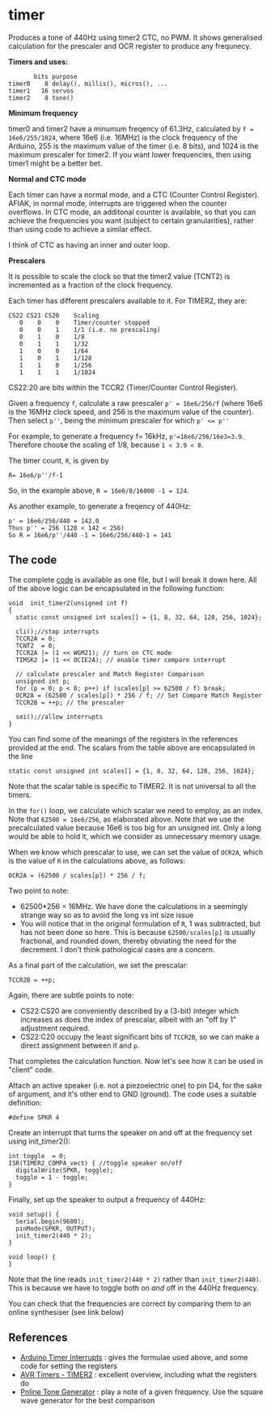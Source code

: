 # timer

Produces a tone of 440Hz using timer2 CTC, no PWM. It shows generalised calculation for the prescaler and OCR register to produce any frequnecy.

**Timers and uses:**
```
       bits purpose
timer0    8 delay(), millis(), micros(), ...
timer1   16 servos
timer2    8 tone()
```

**Minimum frequency**

timer0 and timer2 have a minumum freqency of 61.3Hz, calculated by
`f = 16e6/255/1024`, where 16e6 (i.e. 16MHz) is the clock frequency of the Arduino, 255 is the maximum value of the timer (i.e. 8 bits), and 1024 is the maximum prescaler for timer2. If you want lower frequencies, then using timer1 might be a better bet.

**Normal and CTC mode**

Each timer can have a normal mode, and a CTC (Counter Control Register). AFIAK, in normal mode, interrupts are triggered when the counter overflows. In CTC mode, an additonal counter is available, so that you can achieve the frequencies you want (subject to  certain granularities), rather than using code to achieve a similar effect.

I think of CTC as having an inner and outer loop.

**Prescalers**

It is possible to scale the clock so that the timer2 value (TCNT2) is incremented as a fraction of the clock frequency.

Each timer has different prescalers available to it. For TIMER2, they are:
```
CS22 CS21 CS20    Scaling
   0    0    0    Timer/counter stopped
   0    0    1    1/1 (i.e. no prescaling)
   0    1    0    1/8
   0    1    1    1/32
   1    0    0    1/64
   1    0    1    1/128
   1    1    0    1/256
   1    1    1    1/1024
```

CS22:20 are bits within the TCCR2 (Timer/Counter Control Register).

Given a frequency `f`, calculate a raw prescaler `p' = 16e6/256/f` (where 16e6 is the 16MHz clock speed, and 256 is the maximum value of the counter). Then select `p''`, being the minimum prescaler for which `p' <= p''`

For example, to generate a frequency f= 16kHz, `p'=16e6/256/16e3=3.9`. Therefore choose the scaling of 1/8, because `1 < 3.9 < 8`.

The timer count, `R`, is given by
```
R= 16e6/p''/f-1
```

So, in the example above, `R = 16e6/8/16000 -1 = 124`.

As another example, to generate a freqency of 440Hz:
```
p' = 16e6/256/440 = 142.0
Thus p'' = 256 (128 < 142 < 256)
So R = 16e6/p''/440 -1 = 16e6/256/440-1 = 141
```

## The code

The complete [code](timer.ino) is available as one file, but I will break it down here. All of the above logic can be encapsulated in the following function:

```
void  init_timer2(unsigned int f)
{
  static const unsigned int scales[] = {1, 8, 32, 64, 128, 256, 1024};

  cli();//stop interrupts
  TCCR2A = 0;
  TCNT2  = 0;
  TCCR2A |= (1 << WGM21); // turn on CTC mode
  TIMSK2 |= (1 << OCIE2A); // enable timer compare interrupt

  // calculate prescaler and Match Register Comparison
  unsigned int p;
  for (p = 0; p < 8; p++) if (scales[p] >= 62500 / f) break;
  OCR2A = (62500 / scales[p]) * 256 / f; // Set Compare Match Register
  TCCR2B = ++p; // the prescaler

  sei();//allow interrupts
}
```

You can find some of the meanings of the registers in the references provided at the end. The scalars from the table above are encapsulated in the line
```
static const unsigned int scales[] = {1, 8, 32, 64, 128, 256, 1024};
```

Note that the scalar table is specific to TIMER2. It is not universal to all the timers.

In the `for()` loop, we calculate which scalar we need to employ, as an index. Note that `62500 = 16e6/256`, as elaborated above. Note that we use the precalculated value because 16e6 is too big for an unsigned int. Only a long would be able to hold it, which we consider as unnecessary memory usage.

When we know which prescalar to use, we can set the value of `OCR2A`, which is the value of `R` in the calculations above, as follows:
```
OCR2A = (62500 / scales[p]) * 256 / f; 
```
Two point to note:

* 62500*256 = 16MHz. We have done the calculations in a seemingly strange way so as to avoid the long vs int size issue
* You will notice that in the original formulation of `R`, 1 was subtracted, but has not been done so here. This is because 
`62500/scales[p]` is usually fractional, and rounded down, thereby obviating the need for the decrement. I don't think pathological cases are a concern.

As a final part of the calculation, we set the prescalar:
```
TCCR2B = ++p;
```

Again, there are subtle points to note:

* CS22:CS20 are conveniently described by a (3-bit) integer which increases as does the index of prescalar, albeit with an "off by 1" adjustment required.
* CS22:C20 occupy the least significant bits of `TCCR2B`, so we can make a direct assignment between it and `p`.

That completes the calculation function. Now let's see how it can be used in "client" code. 

Attach an active speaker (i.e. not a piezoelectric one) to pin D4, for the sake of argument, and it's other end to GND (ground). The code uses a suitable definition:
```
#define SPKR 4
```

Create an interrupt that turns the speaker on and off at the frequency set using init_timer2():
```
int toggle  = 0;
ISR(TIMER2_COMPA_vect) { //toggle speaker on/off
  digitalWrite(SPKR, toggle);
  toggle = 1 - toggle;
}
```

Finally, set up the speaker to output a frequency of 440Hz:
```
void setup() {
  Serial.begin(9600);
  pinMode(SPKR, OUTPUT);
  init_timer2(440 * 2);
}

void loop() {
}
```

Note that the line reads `init_timer2(440 * 2)` rather than `init_timer2(440)`. This is because we have to toggle both on *and* off in the 440Hz frequency.

You can check that the frequencies are correct by comparing them to an online synthesiser (see link below)

## References

* [Arduino Timer Interrupts](https://www.instructables.com/id/Arduino-Timer-Interrupts/) : gives the formulae used above, and some code for setting the registers
* [AVR Timers - TIMER2](http://maxembedded.com/2011/06/avr-timers-timer2/) : excellent overview, including what the registers do
* [Pnline Tone Generator](http://onlinetonegenerator.com/) : play a note of a given frequency. Use the square wave generator for the best comparison 

